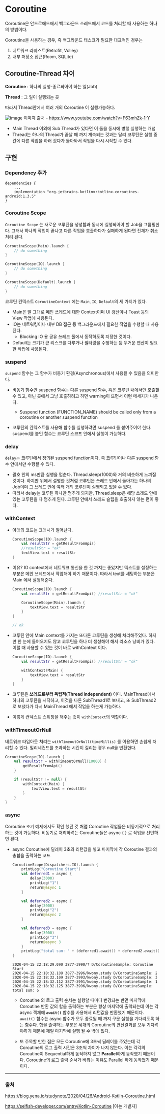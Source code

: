 # Coroutine

Coroutine은 안드로에드에서 백그라운드 스레드에서 코드를 처리할 때 사용하는 하나의 방법이다.

Coroutine을 사용하는 경우, 즉 백그라운드 태스크가 필요한 대표적인 경우는 
1. 네트워크 리퀘스트(Retrofit, Volley)
2. 내부 저장소 접근(Room, SQLite)

## Coroutine-Thread 차이
**Coroutine** : 하나의 실행-종료되어야 하는 일(Job)

**Thread** : 그 일이 실행되는 곳

따라서 Thread안에서 여러 개의 Coroutine 이 실행가능하다.

![image](https://user-images.githubusercontent.com/33089715/119599979-03177800-be21-11eb-82d0-2cadee378f17.png)
이미지 출처 - https://www.youtube.com/watch?v=F63mhZk-1-Y

+ Main Thread 이외에 Sub Thread가 있다면 이 둘을 동시에 병행 실행하는 개념
+ Thread는 하나의 Thread가 끝날 때 까지 계속되는 것과는 달리 코루틴은 실행 중간에 다른 작업을 하러 갔다가 돌아와서 작업을 다시 시작할 수 있다.

## 구현
### Dependency 추가
```
dependencies {
    ...
    implementation "org.jetbrains.kotlinx:kotlinx-coroutines-android:1.3.5"
}
```

### Coroutine Scope
`Coroutine Scope` 는 새로운 코루틴을 생성함과 동시에 실행되어야 할 Job을 그룹핑한다. 그래서 하나의 작업이 끝나고 다른 작업을 호출하다가 실패하게 된다면 전체가 취소 처리 된다.

```kotlin
CoroutineScope(Main).launch {
    // do something
}

CoroutineScope(IO).launch {
    // do something
}

CoroutineScope(Default).launch {
    // do something
}
```

코루틴 컨텍스트 `CoroutineContext` 에는 `Main`, `IO`, `Default`의 세 가지가 있다.
+ Main은 말 그대로 메인 쓰레드에 대한 Context이며 UI 갱신이나 Toast 등의 View 작업에 사용된다.
+ IO는 네트워킹이나 내부 DB 접근 등 백그라운드에서 필요한 작업을 수행할 때 사용된다.
    + Blocking IO 용 공유 쓰레드 풀에서 동작하도록 지정한 것이다.
+ Default는 크기가 큰 리스크를 다루거나 필터링을 수행하는 등 무거운 연산이 필요한 작업에 사용된다.

### suspend
`suspend` 함수는 그 함수가 비동기 환경(Asynchronous)에서 사용될 수 있음을 의미한다.
+ 비동기 함수인 suspend 함수는 다른 suspend 함수, 혹은 코루틴 내에서만 호출할 수 있고, 아닌 곳에서 그냥 호출하려고 하면 warning이 뜨면서 이런 메세지가 나온다.
    + Suspend function (FUNCTION_NAME) should be called only from a coroutine or another suspend function

+ 코루틴의 컨텍스트를 사용해 함수를 실행하려면 suspend 를 붙여주어야 한다. suspend를 붙인 함수는 코루틴 스코프 안에서 실행이 가능하다.

### delay
`delay`는 코루틴에서 정의된 suspend function이다. 즉 코루틴이나 다른 suspend 함수 안에서만 수행될 수 있다.

+ 괄호 안의 ms만큼 실행을 멈춘다. Thread.sleep(1000)와 거의 비슷하게 느껴질 것이다. 하지만 위에서 설명한 것처럼 코루틴은 쓰레드 안에서 돌아가는 하나의 Job이며 그 쓰레드 안에 여러 개의 코루틴이 실행되고 있을 수 있다.
+ 따라서 delay는 코루틴 하나만 멈추게 되지만, Thread.sleep은 해당 쓰레드 안에 있는 코루틴을 다 멈추게 된다. 코루틴 안에서 쓰레드 슬립을 호출하지 않는 편이 좋다.

### withContext
+ 아래의 코드는 크래시가 일어난다.
    ```kotlin
    CoroutineScope(IO).launch {
        val resultStr = getResultFromApi() 
        //resultStr = "ok"
        textView.text = resultStr
    }
    ```
+ 이유? IO context에서 네트워크 통신을 한 것 까지는 좋았지만 텍스트를 설정하는 부분은 메인 쓰레드에서 작업해야 하기 때문이다. 따라서 text를 세팅하는 부분은 Main 에서 실행해준다.
    ```kotlin
    CoroutineScope(IO).launch {
        val resultStr = getResultFromApi() //resultStr = "ok"

        CoroutineScope(Main).launch {
            textView.text = resultStr
        }
    }

    // ok
    ```
+ 코루틴 안에 Main context를 가지는 또다른 코루틴을 생성해 처리해주었다. 하지만 한 눈에 들어오지도 않고 코루틴을 하나 더 생성해야 해서 리소스 낭비가 있다. 이럴 때 사용할 수 있는 것이 바로 withContext 이다.
    ```kotlin
    CoroutineScope(IO).launch {
        val resultStr = getResultFromApi() //resultStr = "ok"

        withContext(Main) {
            textView.text = resultStr
        }
    }
    ```

+ 코루틴은 **쓰레드로부터 독립적(Thread independent)** 이다. MainThread에서 하나의 코루틴을 시작하고, 이것을 다른 SubThread1로 보내고, 또 SubThread2로 보냈다가 다시 MainThread 에서 작업을 하는게 가능하다. 
+ 이렇게 컨텍스트 스위칭을 해주는 것이 `withContext`의 역할이다.

### withTimeoutOrNull
네트워크 타임아웃 처리는 `withTimeoutOrNull(timeMillis)` 를 이용하면 손쉽게 처리할 수 있다. 밀리세컨드를 초과하는 시간이 걸리는 경우 null을 반환한다.
``` kotlin
CoroutineScope(IO).launch {
    val resultStr = withTimeoutOrNull(10000) {
        getResultFromApi()
    }

    if (resultStr != null) {
        withContext(Main) {
            textView.text = resultStr
        }
    }
}
```

### async
Coroutine 초기 예제에서도 확인 했던 것 처럼 Coroutine 작업들은 비동기적으로 처리하는 것이 가능하다. 비동기로 처리하려는 Coroutine들은 async { } 로 작업을 선언하면 된다.
+ async Coroutine에 딜레이 3초와 리턴값을 넣고 마지막에 각 Coroutine 결과의 총합을 출력하는 코드

    ```kotlin
    CoroutineScope(Dispatchers.IO).launch { 
        printLog("Coroutine Start") 
        val deferred1 = async { 
            delay(3000) 
            printLog("1") 
            return@async 1 
        } 

        val deferred2 = async { 
            delay(3000) 
            printLog("2") 
            return@async 2
        }

        val deferred3 = async { 
            delay(3000) 
            printLog("3") 
            return@async 3 
        } 
        printLog("total sum: " + (deferred1.await() + deferred2.await() + deferred3.await())) 
    }
    ```
    ```
    2020-04-15 22:18:29.090 3877-3990/? D/CoroutineSample: Coroutine Start 
    2020-04-15 22:18:32.108 3877-3996/kwony.study D/CoroutineSample: 2 
    2020-04-15 22:18:32.109 3877-3993/kwony.study D/CoroutineSample: 3 
    2020-04-15 22:18:32.112 3877-3991/kwony.study D/CoroutineSample: 1 
    2020-04-15 22:18:32.125 3877-3996/kwony.study D/CoroutineSample: total sum: 6
    ```
    + Coroutine 의 로그 출력 순서는 실행할 때마다 변경되는 반면 마지막에 Coroutine 반환 값의 합을 출력하는 부분은 항상 마지막에 출력되는데 이는 각 async 객체에 **`await()`** 함수를 사용해서 리턴값을 반환했기 때문이다. `await()` 함수는 async 함수가 모두 종료될 때 까지 구문 실행을 기다리도록 하는 함수다. 합을 출력하는 부분은 세개의 Coroutine의 연산결과를 모두 기다려야하기 때문에 제일 마지막에 실행 될 수 밖에 없다.

    + 또 주목할 만한 점은 모든 Coroutine에 3초씩 딜레이를 주었는데 각 Coroutine의 로그 출력 시간은 3초씩 차이가 나지 않는다. 이는 각각의 Coroutine이 Sequential하게 동작하지 않고 **Parallel**하게 동작했기 때문이다. Coroutine의 로그 출력 순서가 바뀌는 이유도 Parallel 하게 동작했기 때문이다.

---
### 출처
https://blog.yena.io/studynote/2020/04/26/Android-Kotlin-Coroutine.html

https://selfish-developer.com/entry/Kotlin-Coroutine [아는 개발자]